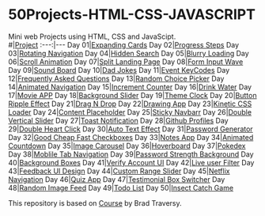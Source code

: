 # 50Projects-HTML-CSS-JAVASCRIPT

Mini web Projects using HTML, CSS and JavaScipt.<br>
#|[Project](https://youngwonius.github.io/50Projects-HTML-CSS-JS/)
:---:|---
Day 01|[Expanding Cards](https://youngwonius.github.io/50Projects-HTML-CSS-JS/Day1_Expanding_Cards/)
Day 02|[Progress Steps](https://youngwonius.github.io/50Projects-HTML-CSS-JS/Day2_Progress_Steps/)
Day 03|[Rotating Navigation](https://youngwonius.github.io/50Projects-HTML-CSS-JS/Day3_Rotating_Navigation/)
Day 04|[Hidden Search](https://youngwonius.github.io/50Projects-HTML-CSS-JS/Day4_Hidden_Search/)
Day 05|[Blurry Loading](https://youngwonius.github.io/50Projects-HTML-CSS-JS/Day5_Blurry_Loading/)
Day 06|[Scroll Animation](https://youngwonius.github.io/50Projects-HTML-CSS-JS/Day6_Scroll_Animation/)
Day 07|[Split Landing Page](https://youngwonius.github.io/50Projects-HTML-CSS-JS/Day7_Split_Landing_Page/)
Day 08|[Form Input Wave](https://youngwonius.github.io/50Projects-HTML-CSS-JS/Day8_Form_Input_Wave/)
Day 09|[Sound Board](https://youngwonius.github.io/50Projects-HTML-CSS-JS/Day9_Sound_Board/)
Day 10|[Dad Jokes](https://youngwonius.github.io/50Projects-HTML-CSS-JS/Day10_Dad_Jokes/)
Day 11|[Event KeyCodes](https://youngwonius.github.io/50Projects-HTML-CSS-JS/Day11_Event_KeyCodes/)
Day 12|[Frequently Asked Questions](https://youngwonius.github.io/50Projects-HTML-CSS-JS/Day12_Frequently_Asked_Questions/)
Day 13|[Random Choice Picker](https://youngwonius.github.io/50Projects-HTML-CSS-JS/Day13_Random_Choice_Picker/)
Day 14|[Animated Navigation](https://youngwonius.github.io/50Projects-HTML-CSS-JS/Day14_Animated_Navigation/)
Day 15|[Increment Counter](https://youngwonius.github.io/50Projects-HTML-CSS-JS/Day15_Increment_Counter/)
Day 16|[Drink Water](https://youngwonius.github.io/50Projects-HTML-CSS-JS/Day16_Drink_Water/)
Day 17|[Movie APP](https://youngwonius.github.io/50Projects-HTML-CSS-JS/Day17_Movie_App/)
Day 18|[Background Slider](https://youngwonius.github.io/50Projects-HTML-CSS-JS/Day18_Background_Slider/)
Day 19|[Theme Clock](https://youngwonius.github.io/50Projects-HTML-CSS-JS/Day19_Theme_Clock/)
Day 20|[Button Ripple Effect](https://youngwonius.github.io/50Projects-HTML-CSS-JS/Day20_Button_Ripple_Effect/)
Day 21|[Drag N Drop](https://youngwonius.github.io/50Projects-HTML-CSS-JS/Day21_Drag_N_Drop/)
Day 22|[Drawing App](https://youngwonius.github.io/50Projects-HTML-CSS-JS/Day22_Drawing_App/)
Day 23|[Kinetic CSS Loader](https://youngwonius.github.io/50Projects-HTML-CSS-JS/Day23_Kinetic_CSS_Loader/)
Day 24|[Content Placeholder](https://youngwonius.github.io/50Projects-HTML-CSS-JS/Day24_Content_Placeholder/)
Day 25|[Sticky Navbarr](https://youngwonius.github.io/50Projects-HTML-CSS-JS/Day25_Sticky_Navbar/)
Day 26|[Double Vertical Slider](https://youngwonius.github.io/50Projects-HTML-CSS-JS/Day26_Double_Vertical_Slider/)
Day 27|[Toast Notification](https://youngwonius.github.io/50Projects-HTML-CSS-JS/Day27_Toast_Notification/)
Day 28|[Github Profiles](https://youngwonius.github.io/50Projects-HTML-CSS-JS/Day28_Github_Profiles/)
Day 29|[Double Heart Click](https://youngwonius.github.io/50Projects-HTML-CSS-JS/Day29_Double_Heart_Click/)
Day 30|[Auto Text Effect](https://youngwonius.github.io/50Projects-HTML-CSS-JS/Day30_Auto_Text_Effect/)
Day 31|[Password Generator](https://youngwonius.github.io/50Projects-HTML-CSS-JS/Day31_Password_Generator/)
Day 32|[Good Cheap Fast Checkboxes](https://youngwonius.github.io/50Projects-HTML-CSS-JS/Day32_Good_Cheap_Fast_Checkboxes/)
Day 33|[Notes App](https://youngwonius.github.io/50Projects-HTML-CSS-JS/Day33_Notes_App/)
Day 34|[Animated Countdown](https://youngwonius.github.io/50Projects-HTML-CSS-JS/Day34_Animated_Countdown/)
Day 35|[Image Carousel](https://youngwonius.github.io/50Projects-HTML-CSS-JS/Day35_Image_Carousel/)
Day 36|[Hoverboard](https://youngwonius.github.io/50Projects-HTML-CSS-JS/Day36_Hoverboard/)
Day 37|[Pokedex](https://youngwonius.github.io/50Projects-HTML-CSS-JS/Day37_Pokedex/)
Day 38|[Moblile Tab Navigation](https://youngwonius.github.io/50Projects-HTML-CSS-JS/Day38_Mobile_Tab_Navigation/)
Day 39|[Password Strength Background](https://youngwonius.github.io/50Projects-HTML-CSS-JS/Day39_Password_Strength_Background/)
Day 40|[Background Boxes](https://youngwonius.github.io/50Projects-HTML-CSS-JS/Day40_3D_Background_Boxes/)
Day 41|[Verify Account UI](https://youngwonius.github.io/50Projects-HTML-CSS-JS/Day41_Verify_Account_UI/)
Day 42|[Live user Filter](https://youngwonius.github.io/50Projects-HTML-CSS-JS/Day42_Live_user_Filter/)
Day 43|[Feedback UI Design](https://youngwonius.github.io/50Projects-HTML-CSS-JS/Day43_Feedback_UI_Design/)
Day 44|[Custom Range Slider](https://youngwonius.github.io/50Projects-HTML-CSS-JS/Day44_Custom_Range_Slider/)
Day 45|[Netflix Navigation](https://youngwonius.github.io/50Projects-HTML-CSS-JS/Day45_Netflix_Navigation/)
Day 46|[Quiz App](https://youngwonius.github.io/50Projects-HTML-CSS-JS/Day46_Quiz_App/)
Day 47|[Testimonial Box Switcher](https://youngwonius.github.io/50Projects-HTML-CSS-JS/Day47_Testimonial_Box_Switcher/)
Day 48|[Random Image Feed](https://youngwonius.github.io/50Projects-HTML-CSS-JS/Day48_Random_Image_Feed/)
Day 49|[Todo List](https://youngwonius.github.io/50Projects-HTML-CSS-JS/Day49_Todo_List/)
Day 50|[Insect Catch Game](https://youngwonius.github.io/50Projects-HTML-CSS-JS/Day50_Insect_Catch_Game/)

This repository is based on [Course](https://www.udemy.com/course/50-projects-50-days/) by Brad Traversy.
